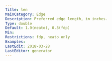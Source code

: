 ```yaml
---
Title: len
MainCategory: Edge
Description: Preferred edge length, in inches.
Type: double
Default: 1.0(neato), 0.3(fdp)
Min: 
Restrictions: fdp, neato only
Examples: 
LastEdit: 2018-03-28
LastEditor: generator
---
```



